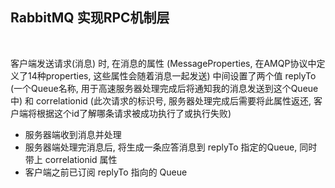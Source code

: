 
## RabbitMQ 实现RPC机制层

<br/>

客户端发送请求(消息) 时, 在消息的属性 (MessageProperties, 在AMQP协议中定义了14种properties, 这些属性会随着消息一起发送) 中间设置了两个值 replyTo (一个Queue名称, 用于高速服务器处理完成后将通知我的消息发送到这个Queue中) 和 correlationid (此次请求的标识号, 服务器处理完成后需要将此属性返还, 客户端将根据这个id了解哪条请求被成功执行了或执行失败)

* 服务器端收到消息并处理
* 服务器端处理完消息后, 将生成一条应答消息到 replyTo 指定的Queue, 同时带上 correlationid 属性
* 客户端之前已订阅 replyTo 指向的 Queue 
